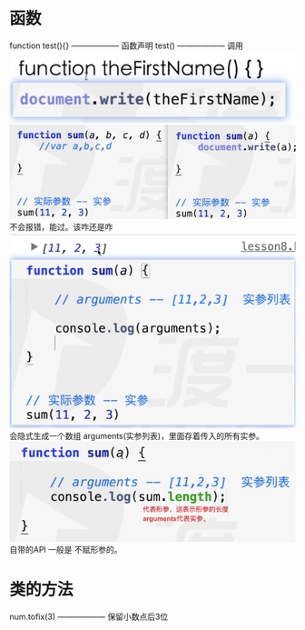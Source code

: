 # 函数
function test(){} —————— 函数声明
test() —————— 调用
![](笔记/2020-04-14-21-12-16.png)
![](笔记/2020-04-14-21-20-17.png)
不会报错，能过。该咋还是咋
![](笔记/2020-04-14-21-22-23.png)
会隐式生成一个数组 arguments(实参列表)，里面存着传入的所有实参。
![](笔记/2020-04-14-21-25-08.png)
自带的API 一般是 不赋形参的。

# 类的方法
num.tofix(3) —————— 保留小数点后3位

